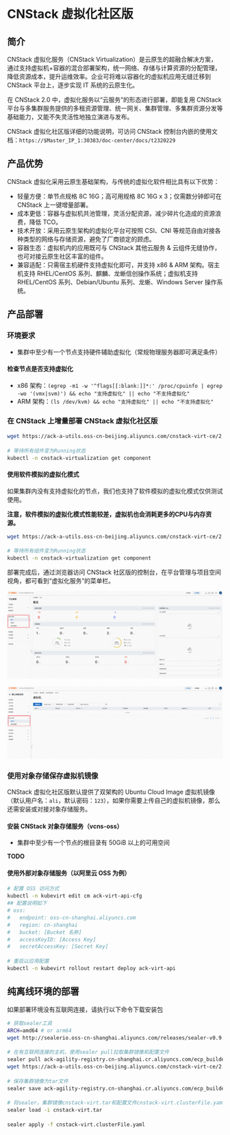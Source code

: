 # CNStack 虚拟化社区版

## 简介

CNStack 虚拟化服务（CNStack Virtualization）是云原生的超融合解决方案，通过支持虚拟机+容器的混合部署架构，统一网络、存储与计算资源的分配管理，降低资源成本，提升运维效率。企业可将难以容器化的虚拟机应用无缝迁移到 CNStack 平台上，逐步实现 IT 系统的云原生化。

在 CNStack 2.0 中，虚拟化服务以“云服务”的形态进行部署，即能复用 CNStack 平台与多集群服务提供的多租资源管理、统一网关、集群管理、多集群资源分发等基础能力，又能不失灵活性地独立演进与发布。

CNStack 虚拟化社区版详细的功能说明，可访问 CNStack 控制台内嵌的使用文档：`https://$Master_IP_1:30383/doc-center/docs/t2320229`

## 产品优势

CNStack 虚拟化采用云原生基础架构，与传统的虚拟化软件相比具有以下优势：

* 轻量方便：单节点规格 8C 16G；高可用规格 8C 16G x 3；仅需数分钟即可在 CNStack 上一键增量部署。
* 成本更低：容器与虚拟机共池管理，灵活分配资源，减少碎片化造成的资源浪费，降低 TCO。
* 技术开放：采用云原生架构的虚拟化平台可按照 CSI、CNI 等规范自由对接各种类型的网络与存储资源，避免了厂商锁定的顾虑。
* 容器生态：虚拟机内的应用既可与 CNStack 其他云服务 & 云组件无缝协作，也可对接云原生社区丰富的组件。
* 兼容适配：只需宿主机硬件支持虚拟化即可，并支持 x86 & ARM 架构。宿主机支持 RHEL/CentOS 系列、麒麟、龙蜥信创操作系统；虚拟机支持 RHEL/CentOS 系列、Debian/Ubuntu 系列、龙蜥、Windows Server 操作系统。

## 产品部署

### 环境要求

* 集群中至少有一个节点支持硬件辅助虚拟化（常规物理服务器即可满足条件）

#### 检查节点是否支持虚拟化

* x86 架构：`(egrep -m1 -w '^flags[[:blank:]]*:' /proc/cpuinfo | egrep -wo '(vmx|svm)') && echo "支持虚拟化" || echo "不支持虚拟化"`
* ARM 架构：`(ls /dev/kvm) && echo "支持虚拟化" || echo "不支持虚拟化"`

### 在 CNStack 上增量部署 CNStack 虚拟化社区版

```bash
wget https://ack-a-utils.oss-cn-beijing.aliyuncs.com/cnstack-virt-ce/2.1-ce/cnstack-virt.clusterfile.yaml -O cnstack-virt.clusterfile.yaml && sealer apply -f cnstack-virt.clusterfile.yaml

# 等待所有组件变为Running状态
kubectl -n cnstack-virtualization get component
```

#### 使用软件模拟的虚拟化模式

如果集群内没有支持虚拟化的节点，我们也支持了软件模拟的虚拟化模式仅供测试使用。

**注意，软件模拟的虚拟化模式性能较差，虚拟机也会消耗更多的CPU与内存资源。**

```bash
wget https://ack-a-utils.oss-cn-beijing.aliyuncs.com/cnstack-virt-ce/2.1-ce/cnstack-virt.software-emulation.clusterfile.yaml -O cnstack-virt.software-emulation.clusterfile.yaml && sealer apply -f cnstack-virt.software-emulation.clusterfile.yaml

# 等待所有组件变为Running状态
kubectl -n cnstack-virtualization get component
```

部署完成后，通过浏览器访问 CNStack 社区版的控制台，在平台管理与项目空间视角，都可看到“虚拟化服务”的菜单栏。

![image](./images/cnstack-virt/introduction.platform.png)

![image](./images/cnstack-virt/introduction.workspace.png)

### 使用对象存储保存虚拟机镜像

CNStack 虚拟化社区版默认提供了双架构的 Ubuntu Cloud Image 虚拟机镜像（默认用户名：`ali`，默认密码：`123`），如果你需要上传自己的虚拟机镜像，那么还需安装或对接对象存储服务。

#### 安装 CNStack 对象存储服务（vcns-oss）

* 集群中至少有一个节点的根目录有 50GiB 以上的可用空间

**TODO**


#### 使用外部对象存储服务（以阿里云 OSS 为例）

```bash
# 配置 OSS 访问方式
kubectl -n kubevirt edit cm ack-virt-api-cfg
## 配置说明如下
# oss:
#   endpoint: oss-cn-shanghai.aliyuncs.com
#   region: cn-shanghai
#   bucket: [Bucket 名称]
#   accessKeyID: [Access Key]
#   secretAccessKey: [Secret Key]

# 重启以应用配置
kubectl -n kubevirt rollout restart deploy ack-virt-api
```

## 纯离线环境的部署

如果部署环境没有互联网连接，请执行以下命令下载安装包

```bash
# 获取sealer工具
ARCH=amd64 # or arm64
wget http://sealerio.oss-cn-shanghai.aliyuncs.com/releases/sealer-v0.9.3-linux-${ARCH}.tar.gz -O sealer.tar.gz && tar -xvf sealer.tar.gz -C /usr/bin

# 在有互联网连接的主机，使用sealer pull拉取集群镜像和配置文件
sealer pull ack-agility-registry.cn-shanghai.cr.aliyuncs.com/ecp_builder/cnstack-virt-ce:v2-1-0-ce-2
wget https://ack-a-utils.oss-cn-beijing.aliyuncs.com/cnstack-virt-ce/2.1-ce/cnstack-virt.clusterfile.yaml -O cnstack-virt.clusterFile.yaml

# 保存集群镜像为tar文件
sealer save ack-agility-registry.cn-shanghai.cr.aliyuncs.com/ecp_builder/cnstack-virt-ce:v2-1-0-ce-2 -o cnstack-virt.tar

# 将sealer，集群镜像cnstack-virt.tar和配置文件cnstack-virt.clusterFile.yaml传输到没有互联网连接的部署主机，在部署主机执行以下命令
sealer load -i cnstack-virt.tar

sealer apply -f cnstack-virt.clusterFile.yaml
```

